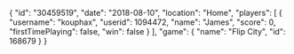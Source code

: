 {
  "id": "30459519",
  "date": "2018-08-10",
  "location": "Home",
  "players": [
    {
      "username": "kouphax",
      "userid": 1094472,
      "name": "James",
      "score": 0,
      "firstTimePlaying": false,
      "win": false
    }
  ],
  "game": {
    "name": "Flip City",
    "id": 168679
  }
}
